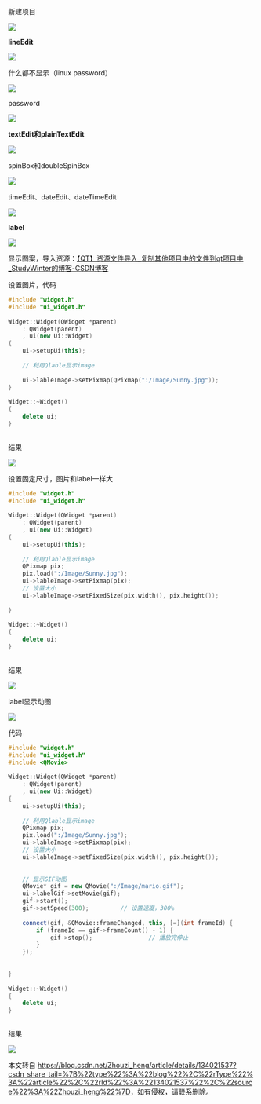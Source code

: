  

新建项目

![](https://img-blog.csdnimg.cn/5041b895c25544cf8f363321162d9bc8.png)

**lineEdit**

![](https://img-blog.csdnimg.cn/beb3f50245e9448e879c81fc0de89853.png)

什么都不显示（linux password）

![](https://img-blog.csdnimg.cn/b07bf32952274a0bb2d42bb732fdd303.png)

password

![](https://img-blog.csdnimg.cn/8ad197d3c9ac423f9dcf35db0ffc751c.png)

**textEdit和plainTextEdit**

![](https://img-blog.csdnimg.cn/4abf0c463c3e42f1bc0d3e2943a52813.png)

spinBox和doubleSpinBox

![](https://img-blog.csdnimg.cn/c7a61f332f64421fa43c9d2400b0ff84.png)

timeEdit、dateEdit、dateTimeEdit

![](https://img-blog.csdnimg.cn/a0cc74a54d27435d85f2399d89b6cf10.png)

**label**

![](https://img-blog.csdnimg.cn/ce4dba32bd444826a51fdbc01ef4cc4e.png)

显示图案，导入资源：[【QT】资源文件导入\_复制其他项目中的文件到qt项目中\_StudyWinter的博客-CSDN博客](https://blog.csdn.net/Zhouzi_heng/article/details/125434467 "【QT】资源文件导入_复制其他项目中的文件到qt项目中_StudyWinter的博客-CSDN博客")

设置图片，代码

```cpp
#include "widget.h"
#include "ui_widget.h"
 
Widget::Widget(QWidget *parent)
    : QWidget(parent)
    , ui(new Ui::Widget)
{
    ui->setupUi(this);
 
    // 利用Qlable显示image
 
    ui->lableImage->setPixmap(QPixmap(":/Image/Sunny.jpg"));
}
 
Widget::~Widget()
{
    delete ui;
}
 
```

结果

![](https://img-blog.csdnimg.cn/edadbae4169440ae9687d3a9eb63ac16.png)

设置固定尺寸，图片和label一样大

```cpp
#include "widget.h"
#include "ui_widget.h"
 
Widget::Widget(QWidget *parent)
    : QWidget(parent)
    , ui(new Ui::Widget)
{
    ui->setupUi(this);
 
    // 利用Qlable显示image
    QPixmap pix;
    pix.load(":/Image/Sunny.jpg");
    ui->lableImage->setPixmap(pix);
    // 设置大小
    ui->lableImage->setFixedSize(pix.width(), pix.height());
 
}
 
Widget::~Widget()
{
    delete ui;
}
 
```

结果

![](https://img-blog.csdnimg.cn/79daeeaca72d4d2bb5a26de7eb1bb70f.png)

label显示动图

![](https://img-blog.csdnimg.cn/8878ae855a114775b5f8d8b8765b1fc1.png)

代码

```cpp
#include "widget.h"
#include "ui_widget.h"
#include <QMovie>
 
Widget::Widget(QWidget *parent)
    : QWidget(parent)
    , ui(new Ui::Widget)
{
    ui->setupUi(this);
 
    // 利用Qlable显示image
    QPixmap pix;
    pix.load(":/Image/Sunny.jpg");
    ui->lableImage->setPixmap(pix);
    // 设置大小
    ui->lableImage->setFixedSize(pix.width(), pix.height());
 
 
    // 显示GIF动图
    QMovie* gif = new QMovie(":/Image/mario.gif");
    ui->labelGif->setMovie(gif);
    gif->start();
    gif->setSpeed(300);         // 设置速度，300%
 
    connect(gif, &QMovie::frameChanged, this, [=](int frameId) {
        if (frameId == gif->frameCount() - 1) {
            gif->stop();                // 播放完停止
        }
    });
 
 
}
 
Widget::~Widget()
{
    delete ui;
}
 
```

结果

![](https://img-blog.csdnimg.cn/46d2a76bcb4a48c1b119fed415ba0e2c.png)

本文转自 <https://blog.csdn.net/Zhouzi_heng/article/details/134021537?csdn_share_tail=%7B%22type%22%3A%22blog%22%2C%22rType%22%3A%22article%22%2C%22rId%22%3A%22134021537%22%2C%22source%22%3A%22Zhouzi_heng%22%7D>，如有侵权，请联系删除。